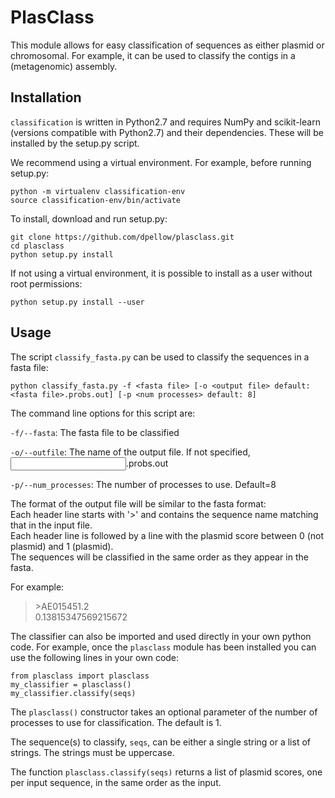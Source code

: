 # PlasClass
This module allows for easy classification of sequences as either plasmid or chromosomal.
For example, it can be used to classify the contigs in a (metagenomic) assembly.

## Installation

`classification` is written in Python2.7 and requires NumPy and scikit-learn (versions compatible with Python2.7) and their dependencies. These will be installed by the setup.py script.

We recommend using a virtual environment. For example, before running setup.py:
```
python -m virtualenv classification-env
source classification-env/bin/activate
```

To install, download and run setup.py:

    git clone https://github.com/dpellow/plasclass.git
    cd plasclass
    python setup.py install

If not using a virtual environment, it is possible to install as a user without root permissions:
```
python setup.py install --user
```


<!--- `classification` can also be installed using `pip`. Just do `pip install classification` --->


## Usage

The script `classify_fasta.py` can be used to classify the sequences in a fasta file:
```
python classify_fasta.py -f <fasta file> [-o <output file> default: <fasta file>.probs.out] [-p <num processes> default: 8]
```
The command line options for this script are:

`-f/--fasta`: The fasta file to be classified

`-o/--outfile`: The name of the output file. If not specified, <input filename>.probs.out

`-p/--num_processes`: The number of processes to use. Default=8

The format of the output file will be similar to the fasta format:\
Each header line starts with '>' and contains the sequence name matching that in the input file.\
Each header line is followed by a line with the plasmid score between 0 (not plasmid) and 1 (plasmid). \
The sequences will be classified in the same order as they appear in the fasta.

For example:
> \>AE015451.2\
0.13815347569215672

The classifier can also be imported and used directly in your own python code. For example, once the `plasclass` module has been installed you can use the following lines in your own code:
```
from plasclass import plasclass
my_classifier = plasclass()
my_classifier.classify(seqs)
```
The `plasclass()` constructor takes an optional parameter of the number of processes to use for classification. The default is 1.

The sequence(s) to classify, `seqs`, can be either a single string or a list of strings. The strings must be uppercase.

The function `plasclass.classify(seqs)` returns a list of plasmid scores, one per input sequence, in the same order as the input.

